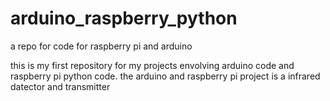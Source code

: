# arduino_raspberry_python
a repo for code for raspberry pi and arduino

this is my first repository for my projects envolving arduino code and raspberry pi python code. 
the arduino and raspberry pi project is a infrared datector and transmitter
